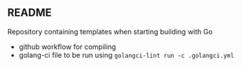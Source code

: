 ## README

Repository containing templates when starting building with Go

* github workflow for compiling
* golang-ci file to be run using `golangci-lint run -c .golangci.yml`
